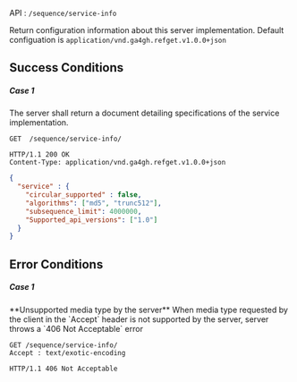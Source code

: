 API : `/sequence/service-info`

Return configuration information about this server implementation. Default configuation is `application/vnd.ga4gh.refget.v1.0.0+json`


## Success Conditions
<h5> Case 1 </h5>
The server shall return a document detailing specifications of the service implementation.

```
GET  /sequence/service-info/
```
```
HTTP/1.1 200 OK
Content-Type: application/vnd.ga4gh.refget.v1.0.0+json

```
```json
{
  "service" : {
    "circular_supported" : false,
    "algorithms": ["md5", "trunc512"],
    "subsequence_limit": 4000000,
    "Supported_api_versions": ["1.0"]
  }
}
```

## Error Conditions
<h5> Case 1 </h5>
**Unsupported media type by the server**
When media type requested by the client in the `Accept` header is not supported by the server, server throws a `406 Not Acceptable` error

```
GET /sequence/service-info/
Accept : text/exotic-encoding
```

```
HTTP/1.1 406 Not Acceptable
```
